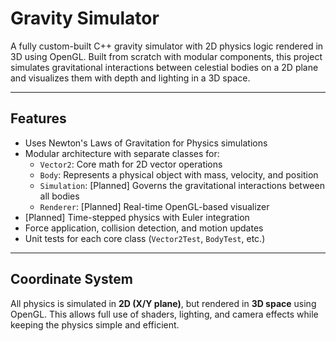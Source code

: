 # Gravity Simulator

A fully custom-built C++ gravity simulator with 2D physics logic rendered in 3D using OpenGL. Built from scratch with modular components, this project simulates gravitational interactions between celestial bodies on a 2D plane and visualizes them with depth and lighting in a 3D space.

---

## Features

- Uses Newton's Laws of Gravitation for Physics simulations
- Modular architecture with separate classes for:
  - `Vector2`: Core math for 2D vector operations
  - `Body`: Represents a physical object with mass, velocity, and position
  - `Simulation`: [Planned] Governs the gravitational interactions between all bodies
  - `Renderer`: [Planned] Real-time OpenGL-based visualizer
- [Planned] Time-stepped physics with Euler integration
- Force application, collision detection, and motion updates
- Unit tests for each core class (`Vector2Test`, `BodyTest`, etc.)
---

## Coordinate System
All physics is simulated in **2D (X/Y plane)**, but rendered in **3D space** using OpenGL. This allows full use of shaders, lighting, and camera effects while keeping the physics simple and efficient.


